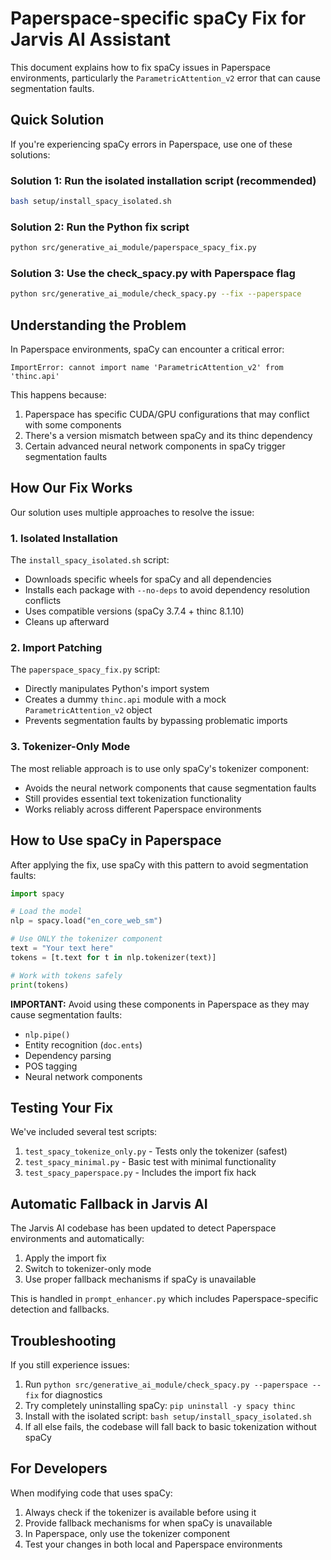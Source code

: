# Paperspace-specific spaCy Fix for Jarvis AI Assistant

This document explains how to fix spaCy issues in Paperspace environments, particularly the `ParametricAttention_v2` error that can cause segmentation faults.

## Quick Solution

If you're experiencing spaCy errors in Paperspace, use one of these solutions:

### Solution 1: Run the isolated installation script (recommended)

```bash
bash setup/install_spacy_isolated.sh
```

### Solution 2: Run the Python fix script

```bash
python src/generative_ai_module/paperspace_spacy_fix.py
```

### Solution 3: Use the check_spacy.py with Paperspace flag

```bash
python src/generative_ai_module/check_spacy.py --fix --paperspace
```

## Understanding the Problem

In Paperspace environments, spaCy can encounter a critical error:

```
ImportError: cannot import name 'ParametricAttention_v2' from 'thinc.api'
```

This happens because:

1. Paperspace has specific CUDA/GPU configurations that may conflict with some components
2. There's a version mismatch between spaCy and its thinc dependency
3. Certain advanced neural network components in spaCy trigger segmentation faults

## How Our Fix Works

Our solution uses multiple approaches to resolve the issue:

### 1. Isolated Installation

The `install_spacy_isolated.sh` script:

- Downloads specific wheels for spaCy and all dependencies
- Installs each package with `--no-deps` to avoid dependency resolution conflicts
- Uses compatible versions (spaCy 3.7.4 + thinc 8.1.10)
- Cleans up afterward

### 2. Import Patching

The `paperspace_spacy_fix.py` script:

- Directly manipulates Python's import system
- Creates a dummy `thinc.api` module with a mock `ParametricAttention_v2` object
- Prevents segmentation faults by bypassing problematic imports

### 3. Tokenizer-Only Mode

The most reliable approach is to use only spaCy's tokenizer component:

- Avoids the neural network components that cause segmentation faults
- Still provides essential text tokenization functionality
- Works reliably across different Paperspace environments

## How to Use spaCy in Paperspace

After applying the fix, use spaCy with this pattern to avoid segmentation faults:

```python
import spacy

# Load the model
nlp = spacy.load("en_core_web_sm")

# Use ONLY the tokenizer component
text = "Your text here"
tokens = [t.text for t in nlp.tokenizer(text)]

# Work with tokens safely
print(tokens)
```

**IMPORTANT:** Avoid using these components in Paperspace as they may cause segmentation faults:

- `nlp.pipe()`
- Entity recognition (`doc.ents`)
- Dependency parsing
- POS tagging
- Neural network components

## Testing Your Fix

We've included several test scripts:

1. `test_spacy_tokenize_only.py` - Tests only the tokenizer (safest)
2. `test_spacy_minimal.py` - Basic test with minimal functionality
3. `test_spacy_paperspace.py` - Includes the import fix hack

## Automatic Fallback in Jarvis AI

The Jarvis AI codebase has been updated to detect Paperspace environments and automatically:

1. Apply the import fix
2. Switch to tokenizer-only mode
3. Use proper fallback mechanisms if spaCy is unavailable

This is handled in `prompt_enhancer.py` which includes Paperspace-specific detection and fallbacks.

## Troubleshooting

If you still experience issues:

1. Run `python src/generative_ai_module/check_spacy.py --paperspace --fix` for diagnostics
2. Try completely uninstalling spaCy: `pip uninstall -y spacy thinc`
3. Install with the isolated script: `bash setup/install_spacy_isolated.sh`
4. If all else fails, the codebase will fall back to basic tokenization without spaCy

## For Developers

When modifying code that uses spaCy:

1. Always check if the tokenizer is available before using it
2. Provide fallback mechanisms for when spaCy is unavailable
3. In Paperspace, only use the tokenizer component
4. Test your changes in both local and Paperspace environments
